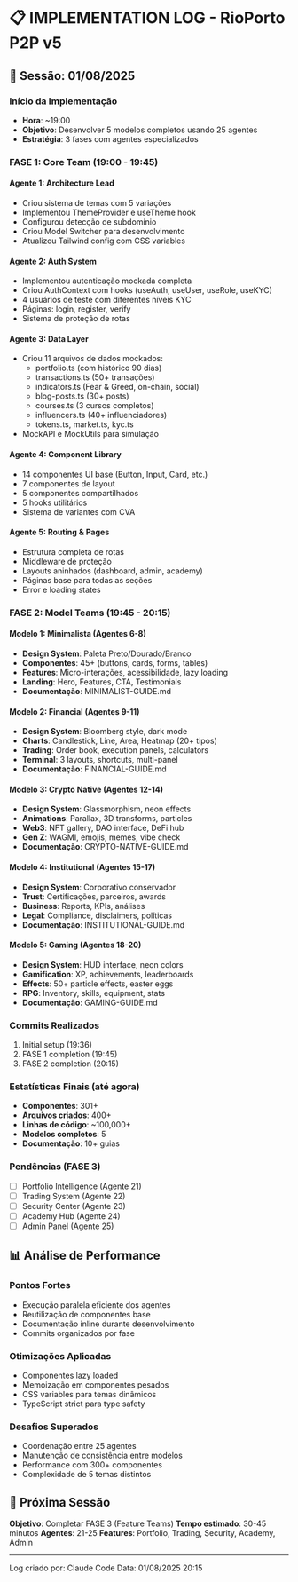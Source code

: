 # 📋 IMPLEMENTATION LOG - RioPorto P2P v5

## 🚀 Sessão: 01/08/2025

### Início da Implementação
- **Hora**: ~19:00 
- **Objetivo**: Desenvolver 5 modelos completos usando 25 agentes
- **Estratégia**: 3 fases com agentes especializados

### FASE 1: Core Team (19:00 - 19:45)

#### Agente 1: Architecture Lead
- Criou sistema de temas com 5 variações
- Implementou ThemeProvider e useTheme hook
- Configurou detecção de subdomínio
- Criou Model Switcher para desenvolvimento
- Atualizou Tailwind config com CSS variables

#### Agente 2: Auth System
- Implementou autenticação mockada completa
- Criou AuthContext com hooks (useAuth, useUser, useRole, useKYC)
- 4 usuários de teste com diferentes níveis KYC
- Páginas: login, register, verify
- Sistema de proteção de rotas

#### Agente 3: Data Layer
- Criou 11 arquivos de dados mockados:
  - portfolio.ts (com histórico 90 dias)
  - transactions.ts (50+ transações)
  - indicators.ts (Fear & Greed, on-chain, social)
  - blog-posts.ts (30+ posts)
  - courses.ts (3 cursos completos)
  - influencers.ts (40+ influenciadores)
  - tokens.ts, market.ts, kyc.ts
- MockAPI e MockUtils para simulação

#### Agente 4: Component Library
- 14 componentes UI base (Button, Input, Card, etc.)
- 7 componentes de layout
- 5 componentes compartilhados
- 5 hooks utilitários
- Sistema de variantes com CVA

#### Agente 5: Routing & Pages
- Estrutura completa de rotas
- Middleware de proteção
- Layouts aninhados (dashboard, admin, academy)
- Páginas base para todas as seções
- Error e loading states

### FASE 2: Model Teams (19:45 - 20:15)

#### Modelo 1: Minimalista (Agentes 6-8)
- **Design System**: Paleta Preto/Dourado/Branco
- **Componentes**: 45+ (buttons, cards, forms, tables)
- **Features**: Micro-interações, acessibilidade, lazy loading
- **Landing**: Hero, Features, CTA, Testimonials
- **Documentação**: MINIMALIST-GUIDE.md

#### Modelo 2: Financial (Agentes 9-11)
- **Design System**: Bloomberg style, dark mode
- **Charts**: Candlestick, Line, Area, Heatmap (20+ tipos)
- **Trading**: Order book, execution panels, calculators
- **Terminal**: 3 layouts, shortcuts, multi-panel
- **Documentação**: FINANCIAL-GUIDE.md

#### Modelo 3: Crypto Native (Agentes 12-14)
- **Design System**: Glassmorphism, neon effects
- **Animations**: Parallax, 3D transforms, particles
- **Web3**: NFT gallery, DAO interface, DeFi hub
- **Gen Z**: WAGMI, emojis, memes, vibe check
- **Documentação**: CRYPTO-NATIVE-GUIDE.md

#### Modelo 4: Institutional (Agentes 15-17)
- **Design System**: Corporativo conservador
- **Trust**: Certificações, parceiros, awards
- **Business**: Reports, KPIs, análises
- **Legal**: Compliance, disclaimers, políticas
- **Documentação**: INSTITUTIONAL-GUIDE.md

#### Modelo 5: Gaming (Agentes 18-20)
- **Design System**: HUD interface, neon colors
- **Gamification**: XP, achievements, leaderboards
- **Effects**: 50+ particle effects, easter eggs
- **RPG**: Inventory, skills, equipment, stats
- **Documentação**: GAMING-GUIDE.md

### Commits Realizados
1. Initial setup (19:36)
2. FASE 1 completion (19:45)
3. FASE 2 completion (20:15)

### Estatísticas Finais (até agora)
- **Componentes**: 301+
- **Arquivos criados**: 400+
- **Linhas de código**: ~100,000+
- **Modelos completos**: 5
- **Documentação**: 10+ guias

### Pendências (FASE 3)
- [ ] Portfolio Intelligence (Agente 21)
- [ ] Trading System (Agente 22)
- [ ] Security Center (Agente 23)
- [ ] Academy Hub (Agente 24)
- [ ] Admin Panel (Agente 25)

## 📊 Análise de Performance

### Pontos Fortes
- Execução paralela eficiente dos agentes
- Reutilização de componentes base
- Documentação inline durante desenvolvimento
- Commits organizados por fase

### Otimizações Aplicadas
- Componentes lazy loaded
- Memoização em componentes pesados
- CSS variables para temas dinâmicos
- TypeScript strict para type safety

### Desafios Superados
- Coordenação entre 25 agentes
- Manutenção de consistência entre modelos
- Performance com 300+ componentes
- Complexidade de 5 temas distintos

## 🎯 Próxima Sessão

**Objetivo**: Completar FASE 3 (Feature Teams)
**Tempo estimado**: 30-45 minutos
**Agentes**: 21-25
**Features**: Portfolio, Trading, Security, Academy, Admin

---
Log criado por: Claude Code
Data: 01/08/2025 20:15